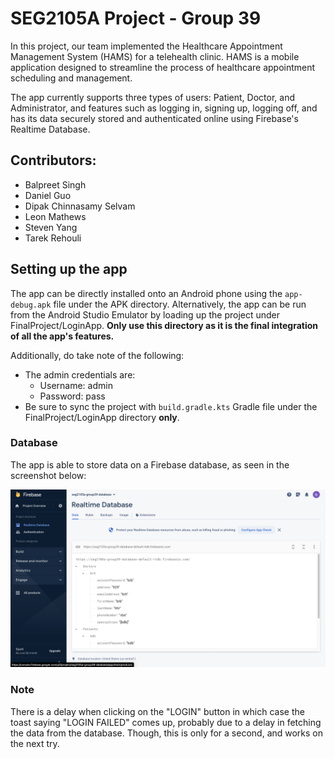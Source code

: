 # SEG2105A Project - Group 39

In this project, our team implemented the Healthcare Appointment Management System (HAMS) for a telehealth clinic. HAMS is a mobile application designed to streamline the process of healthcare appointment scheduling and management. 

The app currently supports three types of users: Patient, Doctor, and Administrator, and features such as logging in, signing up, logging off, and has its data securely stored and authenticated online using Firebase's Realtime Database.

## Contributors:

- Balpreet Singh
- Daniel Guo
- Dipak Chinnasamy Selvam
- Leon Mathews
- Steven Yang
- Tarek Rehouli

## Setting up the app

The app can be directly installed onto an Android phone using the `app-debug.apk` file under the APK directory. Alternatively, the app can be run from the Android Studio Emulator by loading up the project under FinalProject/LoginApp. **Only use this directory as it is the final integration of all the app's features.**

Additionally, do take note of the following:

- The admin credentials are:
  + Username: admin
  + Password: pass
- Be sure to sync the project with `build.gradle.kts` Gradle file under the FinalProject/LoginApp directory **only**.

### Database

The app is able to store data on a Firebase database, as seen in the screenshot below:


![Screenshot of the database in Firebase](Images/Firebase.png)


### Note

There is a delay when clicking on the "LOGIN" button in which case the toast saying "LOGIN FAILED" comes up, probably due to a delay in fetching the data from the database. Though, this is only for a second, and works on the next try. 